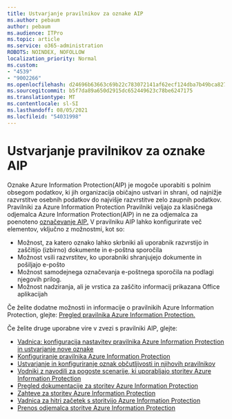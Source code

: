 ```yaml
---
title: Ustvarjanje pravilnikov za oznake AIP
ms.author: pebaum
author: pebaum
ms.audience: ITPro
ms.topic: article
ms.service: o365-administration
ROBOTS: NOINDEX, NOFOLLOW
localization_priority: Normal
ms.custom:
- "4539"
- "9002266"
ms.openlocfilehash: d24696b63663c69b22c783072141af62ecf124dba7b49bca827381f39f88640e
ms.sourcegitcommit: b5f7da89a650d2915dc652449623c78be6247175
ms.translationtype: MT
ms.contentlocale: sl-SI
ms.lasthandoff: 08/05/2021
ms.locfileid: "54031998"
---
```

# <a name="creating-aip-label-policies"></a>Ustvarjanje pravilnikov za oznake AIP

Oznake Azure Information Protection(AIP) je mogoče uporabiti s polnim obsegom podatkov, ki jih organizacija običajno ustvari in shrani, od najnižje razvrstitve osebnih podatkov do najvišje razvrstitve zelo zaupnih podatkov. Pravilniki za Azure Information Protection Pravilniki veljajo za klasičnega odjemalca Azure Information Protection(AIP) in ne za odjemalca za poenoteno [označevanje AIP.](https://docs.microsoft.com/azure/information-protection/rms-client/unifiedlabelingclient-version-release-history) V pravilniku AIP lahko konfigurirate več elementov, vključno z možnostmi, kot so:

- Možnost, za katero oznako lahko skrbniki ali uporabnik razvrstijo in zaščitijo (izbirno) dokumente in e-poštna sporočila
- Možnost vsili razvrstitev, ko uporabniki shranjujejo dokumente in pošiljajo e-pošto
- Možnost samodejnega označevanja e-poštnega sporočila na podlagi njegovih prilog.
- Možnost nadziranja, ali je vrstica za zaščito informacij prikazana Office aplikacijah

Če želite dodatne možnosti in informacije o pravilnikih Azure Information Protection, glejte: [Pregled pravilnika Azure Information Protection.](https://docs.microsoft.com/azure/information-protection/overview-policy)  

Če želite druge uporabne vire v zvezi s pravilniki AIP, glejte:

- [Vadnica: konfiguracija nastavitev pravilnika Azure Information Protection in ustvarjanje nove oznake](https://docs.microsoft.com/azure/information-protection/infoprotect-quick-start-tutorial)  
- [Konfiguriranje pravilnika Azure Information Protection](https://docs.microsoft.com/azure/information-protection/configure-policy)  
- [Ustvarjanje in konfiguriranje oznak občutljivosti in njihovih pravilnikov](https://docs.microsoft.com/microsoft-365/compliance/create-sensitivity-labels)  
- [Vodniki z navodili za pogoste scenarije, ki uporabljajo storitev Azure Information Protection](https://docs.microsoft.com/azure/information-protection/how-to-guides)  
- [Pregled dokumentacije za storitev Azure Information Protection](https://docs.microsoft.com/azure/information-protection/what-is-information-protection)  
- [Zahteve za storitev Azure Information Protection](https://docs.microsoft.com/azure/information-protection/get-started/requirements)  
- [Vadnica za hitri začetek s storitvijo Azure Information Protection](https://docs.microsoft.com/azure/information-protection/get-started/infoprotect-quick-start-tutorial)  
- [Prenos odjemalca storitve Azure Information Protection](https://www.microsoft.com/download/details.aspx?id=53018)